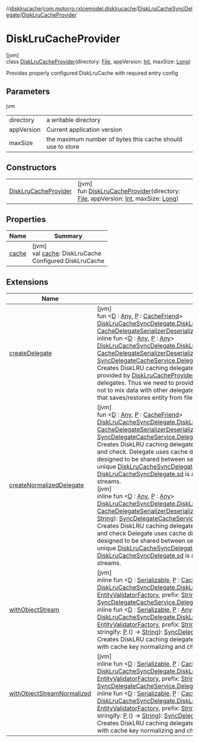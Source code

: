 //[disklrucache](../../../../index.md)/[com.motorro.rxlcemodel.disklrucache](../../index.md)/[DiskLruCacheSyncDelegate](../index.md)/[DiskLruCacheProvider](index.md)

# DiskLruCacheProvider

[jvm]\
class [DiskLruCacheProvider](index.md)(directory: [File](https://docs.oracle.com/javase/8/docs/api/java/io/File.html), appVersion: [Int](https://kotlinlang.org/api/latest/jvm/stdlib/kotlin/-int/index.html), maxSize: [Long](https://kotlinlang.org/api/latest/jvm/stdlib/kotlin/-long/index.html))

Provides properly configured DiskLruCache with required entry config

## Parameters

jvm

| | |
|---|---|
| directory | a writable directory |
| appVersion | Current application version |
| maxSize | the maximum number of bytes this cache should use to store |

## Constructors

| | |
|---|---|
| [DiskLruCacheProvider](-disk-lru-cache-provider.md) | [jvm]<br>fun [DiskLruCacheProvider](-disk-lru-cache-provider.md)(directory: [File](https://docs.oracle.com/javase/8/docs/api/java/io/File.html), appVersion: [Int](https://kotlinlang.org/api/latest/jvm/stdlib/kotlin/-int/index.html), maxSize: [Long](https://kotlinlang.org/api/latest/jvm/stdlib/kotlin/-long/index.html)) |

## Properties

| Name | Summary |
|---|---|
| [cache](cache.md) | [jvm]<br>val [cache](cache.md): DiskLruCache<br>Configured DiskLruCache |

## Extensions

| Name | Summary |
|---|---|
| [createDelegate](../../create-delegate.md) | [jvm]<br>fun &lt;[D](../../create-delegate.md) : [Any](https://kotlinlang.org/api/latest/jvm/stdlib/kotlin/-any/index.html), [P](../../create-delegate.md) : [CacheFriend](../../../../../base/base/com.motorro.rxlcemodel.base.service/-cache-friend/index.md)&gt; [DiskLruCacheSyncDelegate.DiskLruCacheProvider](index.md).[createDelegate](../../create-delegate.md)(prefix: [String](https://kotlinlang.org/api/latest/jvm/stdlib/kotlin/-string/index.html), sd: [CacheDelegateSerializerDeserializer](../../../../../base/base/com.motorro.rxlcemodel.base.service/-cache-delegate-serializer-deserializer/index.md)&lt;[D](../../create-delegate.md)&gt;): [SyncDelegateCacheService.Delegate](../../../../../base/base/com.motorro.rxlcemodel.base.service/-sync-delegate-cache-service/-delegate/index.md)&lt;[D](../../create-delegate.md), [P](../../create-delegate.md)&gt;<br>inline fun &lt;[D](../../create-delegate.md) : [Any](https://kotlinlang.org/api/latest/jvm/stdlib/kotlin/-any/index.html), [P](../../create-delegate.md) : [Any](https://kotlinlang.org/api/latest/jvm/stdlib/kotlin/-any/index.html)&gt; [DiskLruCacheSyncDelegate.DiskLruCacheProvider](index.md).[createDelegate](../../create-delegate.md)(prefix: [String](https://kotlinlang.org/api/latest/jvm/stdlib/kotlin/-string/index.html), sd: [CacheDelegateSerializerDeserializer](../../../../../base/base/com.motorro.rxlcemodel.base.service/-cache-delegate-serializer-deserializer/index.md)&lt;[D](../../create-delegate.md)&gt;, crossinline stringify: [P](../../create-delegate.md).() -&gt; [String](https://kotlinlang.org/api/latest/jvm/stdlib/kotlin/-string/index.html)): [SyncDelegateCacheService.Delegate](../../../../../base/base/com.motorro.rxlcemodel.base.service/-sync-delegate-cache-service/-delegate/index.md)&lt;[D](../../create-delegate.md), [P](../../create-delegate.md)&gt;<br>Creates DiskLRU caching delegate for [SyncDelegateCacheService](../../../../../base/base/com.motorro.rxlcemodel.base.service/-sync-delegate-cache-service/index.md) Delegate uses cache directory provided by [DiskLruCacheProvider](index.md). This directory is designed to be shared between several delegates. Thus we need to provide each delegate an unique [DiskLruCacheSyncDelegate.prefix](../../../../../disklrucache/com.motorro.rxlcemodel.disklrucache/-disk-lru-cache-sync-delegate/prefix.md) to not to mix data with other delegates. The [DiskLruCacheSyncDelegate.sd](../../../../../disklrucache/com.motorro.rxlcemodel.disklrucache/-disk-lru-cache-sync-delegate/sd.md) is a serializer/deserializer that saves/restores entity from file streams. |
| [createNormalizedDelegate](../../create-normalized-delegate.md) | [jvm]<br>fun &lt;[D](../../create-normalized-delegate.md) : [Any](https://kotlinlang.org/api/latest/jvm/stdlib/kotlin/-any/index.html), [P](../../create-normalized-delegate.md) : [CacheFriend](../../../../../base/base/com.motorro.rxlcemodel.base.service/-cache-friend/index.md)&gt; [DiskLruCacheSyncDelegate.DiskLruCacheProvider](index.md).[createNormalizedDelegate](../../create-normalized-delegate.md)(prefix: [String](https://kotlinlang.org/api/latest/jvm/stdlib/kotlin/-string/index.html), sd: [CacheDelegateSerializerDeserializer](../../../../../base/base/com.motorro.rxlcemodel.base.service/-cache-delegate-serializer-deserializer/index.md)&lt;[DataWithCacheKey](../../../../../base/base/com.motorro.rxlcemodel.base.service/-data-with-cache-key/index.md)&lt;[D](../../create-normalized-delegate.md)&gt;&gt;): [SyncDelegateCacheService.Delegate](../../../../../base/base/com.motorro.rxlcemodel.base.service/-sync-delegate-cache-service/-delegate/index.md)&lt;[D](../../create-normalized-delegate.md), [P](../../create-normalized-delegate.md)&gt;<br>Creates DiskLRU caching delegate for [SyncDelegateCacheService](../../../../../base/base/com.motorro.rxlcemodel.base.service/-sync-delegate-cache-service/index.md) with cache key normalizing and check. Delegate uses cache directory provided by [DiskLruCacheProvider](index.md). This directory is designed to be shared between several delegates. Thus we need to provide each delegate an unique [DiskLruCacheSyncDelegate.prefix](../../../../../disklrucache/com.motorro.rxlcemodel.disklrucache/-disk-lru-cache-sync-delegate/prefix.md) to not to mix data with other delegates. The [DiskLruCacheSyncDelegate.sd](../../../../../disklrucache/com.motorro.rxlcemodel.disklrucache/-disk-lru-cache-sync-delegate/sd.md) is a serializer/deserializer that saves/restores entity from file streams.<br>[jvm]<br>inline fun &lt;[D](../../create-normalized-delegate.md) : [Any](https://kotlinlang.org/api/latest/jvm/stdlib/kotlin/-any/index.html), [P](../../create-normalized-delegate.md) : [Any](https://kotlinlang.org/api/latest/jvm/stdlib/kotlin/-any/index.html)&gt; [DiskLruCacheSyncDelegate.DiskLruCacheProvider](index.md).[createNormalizedDelegate](../../create-normalized-delegate.md)(prefix: [String](https://kotlinlang.org/api/latest/jvm/stdlib/kotlin/-string/index.html), sd: [CacheDelegateSerializerDeserializer](../../../../../base/base/com.motorro.rxlcemodel.base.service/-cache-delegate-serializer-deserializer/index.md)&lt;[DataWithCacheKey](../../../../../base/base/com.motorro.rxlcemodel.base.service/-data-with-cache-key/index.md)&lt;[D](../../create-normalized-delegate.md)&gt;&gt;, crossinline stringify: [P](../../create-normalized-delegate.md).() -&gt; [String](https://kotlinlang.org/api/latest/jvm/stdlib/kotlin/-string/index.html)): [SyncDelegateCacheService.Delegate](../../../../../base/base/com.motorro.rxlcemodel.base.service/-sync-delegate-cache-service/-delegate/index.md)&lt;[D](../../create-normalized-delegate.md), [P](../../create-normalized-delegate.md)&gt;<br>Creates DiskLRU caching delegate for [SyncDelegateCacheService](../../../../../base/base/com.motorro.rxlcemodel.base.service/-sync-delegate-cache-service/index.md) with cache key normalizing and check Delegate uses cache directory provided by [DiskLruCacheProvider](index.md). This directory is designed to be shared between several delegates. Thus we need to provide each delegate an unique [DiskLruCacheSyncDelegate.prefix](../../../../../disklrucache/com.motorro.rxlcemodel.disklrucache/-disk-lru-cache-sync-delegate/prefix.md) to not to mix data with other delegates. The [DiskLruCacheSyncDelegate.sd](../../../../../disklrucache/com.motorro.rxlcemodel.disklrucache/-disk-lru-cache-sync-delegate/sd.md) is a serializer/deserializer that saves/restores entity from file streams. |
| [withObjectStream](../../with-object-stream.md) | [jvm]<br>inline fun &lt;[D](../../with-object-stream.md) : [Serializable](https://docs.oracle.com/javase/8/docs/api/java/io/Serializable.html), [P](../../with-object-stream.md) : [CacheFriend](../../../../../base/base/com.motorro.rxlcemodel.base.service/-cache-friend/index.md)&gt; [DiskLruCacheSyncDelegate.DiskLruCacheProvider](index.md).[withObjectStream](../../with-object-stream.md)(validatorFactory: [EntityValidatorFactory](../../../../../base/base/com.motorro.rxlcemodel.base.entity/-entity-validator-factory/index.md), prefix: [String](https://kotlinlang.org/api/latest/jvm/stdlib/kotlin/-string/index.html) = createDefaultDelegatePrefix(D::class.java)): [SyncDelegateCacheService.Delegate](../../../../../base/base/com.motorro.rxlcemodel.base.service/-sync-delegate-cache-service/-delegate/index.md)&lt;[D](../../with-object-stream.md), [P](../../with-object-stream.md)&gt;<br>inline fun &lt;[D](../../with-object-stream.md) : [Serializable](https://docs.oracle.com/javase/8/docs/api/java/io/Serializable.html), [P](../../with-object-stream.md) : [Any](https://kotlinlang.org/api/latest/jvm/stdlib/kotlin/-any/index.html)&gt; [DiskLruCacheSyncDelegate.DiskLruCacheProvider](index.md).[withObjectStream](../../with-object-stream.md)(validatorFactory: [EntityValidatorFactory](../../../../../base/base/com.motorro.rxlcemodel.base.entity/-entity-validator-factory/index.md), prefix: [String](https://kotlinlang.org/api/latest/jvm/stdlib/kotlin/-string/index.html) = createDefaultDelegatePrefix(D::class.java), crossinline stringify: [P](../../with-object-stream.md).() -&gt; [String](https://kotlinlang.org/api/latest/jvm/stdlib/kotlin/-string/index.html)): [SyncDelegateCacheService.Delegate](../../../../../base/base/com.motorro.rxlcemodel.base.service/-sync-delegate-cache-service/-delegate/index.md)&lt;[D](../../with-object-stream.md), [P](../../with-object-stream.md)&gt;<br>Creates DiskLRU caching delegate for [SyncDelegateCacheService](../../../../../base/base/com.motorro.rxlcemodel.base.service/-sync-delegate-cache-service/index.md) that accepts [Serializable](https://docs.oracle.com/javase/8/docs/api/java/io/Serializable.html) data with cache key normalizing and check |
| [withObjectStreamNormalized](../../with-object-stream-normalized.md) | [jvm]<br>inline fun &lt;[D](../../with-object-stream-normalized.md) : [Serializable](https://docs.oracle.com/javase/8/docs/api/java/io/Serializable.html), [P](../../with-object-stream-normalized.md) : [CacheFriend](../../../../../base/base/com.motorro.rxlcemodel.base.service/-cache-friend/index.md)&gt; [DiskLruCacheSyncDelegate.DiskLruCacheProvider](index.md).[withObjectStreamNormalized](../../with-object-stream-normalized.md)(validatorFactory: [EntityValidatorFactory](../../../../../base/base/com.motorro.rxlcemodel.base.entity/-entity-validator-factory/index.md), prefix: [String](https://kotlinlang.org/api/latest/jvm/stdlib/kotlin/-string/index.html) = createDefaultDelegatePrefix(D::class.java)): [SyncDelegateCacheService.Delegate](../../../../../base/base/com.motorro.rxlcemodel.base.service/-sync-delegate-cache-service/-delegate/index.md)&lt;[D](../../with-object-stream-normalized.md), [P](../../with-object-stream-normalized.md)&gt;<br>inline fun &lt;[D](../../with-object-stream-normalized.md) : [Serializable](https://docs.oracle.com/javase/8/docs/api/java/io/Serializable.html), [P](../../with-object-stream-normalized.md) : [CacheFriend](../../../../../base/base/com.motorro.rxlcemodel.base.service/-cache-friend/index.md)&gt; [DiskLruCacheSyncDelegate.DiskLruCacheProvider](index.md).[withObjectStreamNormalized](../../with-object-stream-normalized.md)(validatorFactory: [EntityValidatorFactory](../../../../../base/base/com.motorro.rxlcemodel.base.entity/-entity-validator-factory/index.md), prefix: [String](https://kotlinlang.org/api/latest/jvm/stdlib/kotlin/-string/index.html) = createDefaultDelegatePrefix(D::class.java), crossinline stringify: [P](../../with-object-stream-normalized.md).() -&gt; [String](https://kotlinlang.org/api/latest/jvm/stdlib/kotlin/-string/index.html)): [SyncDelegateCacheService.Delegate](../../../../../base/base/com.motorro.rxlcemodel.base.service/-sync-delegate-cache-service/-delegate/index.md)&lt;[D](../../with-object-stream-normalized.md), [P](../../with-object-stream-normalized.md)&gt;<br>Creates DiskLRU caching delegate for [SyncDelegateCacheService](../../../../../base/base/com.motorro.rxlcemodel.base.service/-sync-delegate-cache-service/index.md) that accepts [Serializable](https://docs.oracle.com/javase/8/docs/api/java/io/Serializable.html) data with cache key normalizing and check. |
